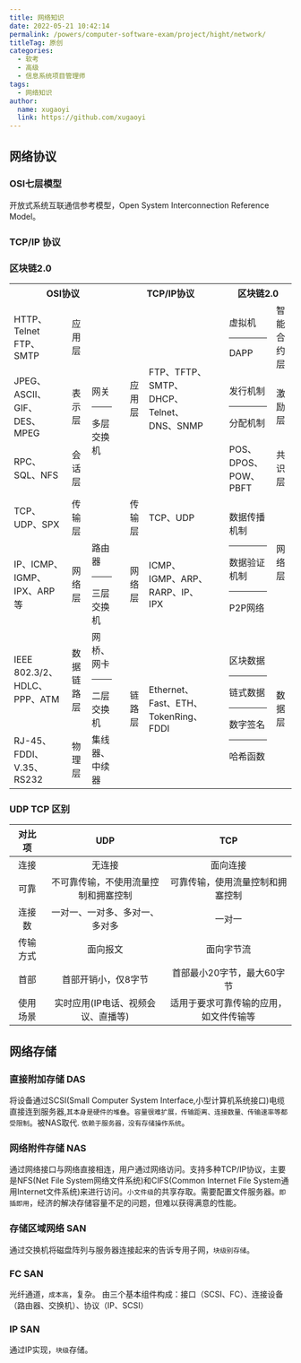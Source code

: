 ```yaml
---
title: 网络知识
date: 2022-05-21 10:42:14
permalink: /powers/computer-software-exam/project/hight/network/
titleTag: 原创
categories: 
  - 软考
  - 高级
  - 信息系统项目管理师
tags: 
  - 网络知识
author: 
  name: xugaoyi
  link: https://github.com/xugaoyi
---
```


## 网络协议
### OSI七层模型

开放式系统互联通信参考模型，Open System Interconnection Reference Model。

### TCP/IP 协议

### 区块链2.0

<table>
<tr>
<th colspan="3">
OSI协议
</th>
<th rowspan="8">
</th>
<th colspan="2">
TCP/IP协议
</th>

<th rowspan="8">
</th>
<th colspan="2">
区块链2.0
</th>
</tr>

<tr>
<td>
HTTP、Telnet</br>FTP、SMTP
</td>
<td>
应用层
</td>
<td rowspan="4">
网关</br><hr>多层交换机
</td>

<td rowspan="3">
应用层
</td>
<td rowspan="3">
FTP、TFTP、
SMTP、DHCP、
Telnet、DNS、SNMP
</td>

<td>
虚拟机</br><hr>DAPP
</td>
<td>
智能合约层
</td>
</tr>

<tr>
<td>
JPEG、ASCII、GIF、DES、MPEG
</td>
<td>
表示层
</td>
<td>
发行机制<hr>
分配机制
</td>
<td>
激励层
</td>
</tr>

<tr>
<td>
RPC、SQL、NFS
</td>
<td>
会话层
</td>

<td>
POS、DPOS、POW、PBFT
</td>
<td>
共识层
</td>
</tr>


<tr>
<td>
TCP、UDP、SPX
</td>
<td>
传输层
</td>
<td>
传输层
</td>
<td>
TCP、UDP
</td>
<td rowspan="2">
数据传播机制<hr>
数据验证机制<hr>
P2P网络
</td>
<td rowspan="2">
网络层
</td>
</tr>

<tr>
<td>
IP、ICMP、IGMP、IPX、ARP等
</td>
<td>
网络层
</td>
<td>
路由器<hr>三层交换机
</td>
<td>
网络层
</td>
<td>
ICMP、IGMP、ARP、RARP、IP、 IPX
</td>

</tr>

<tr>
<td>
IEEE 802.3/2、HDLC、PPP、ATM
</td>
<td>
数据链路层
</td>
<td>
网桥、网卡<hr>二层交换机
</td>
<td rowspan="2">
链路层
</td>
<td rowspan="2">
Ethernet、Fast、ETH、TokenRing、FDDI
</td>
<td rowspan="2">
区块数据<hr>
链式数据<hr>
数字签名<hr>
哈希函数
</td>
<td rowspan="2">
数据层
</td>
</tr>

<tr>
<td>
RJ-45、FDDI、V.35、RS232
</td>
<td>
物理层
</td>
<td>
集线器、中续器
</td>

</tr>
</table>

### UDP TCP 区别
|  对比项  |                 UDP                  |                  TCP                   |
| :------: | :----------------------------------: | :------------------------------------: |
|   连接   |                无连接                |                面向连接                |
|   可靠   | 不可靠传输，不使用流量控制和拥塞控制 |    可靠传输，使用流量控制和拥塞控制    |
|  连接数  |    一对一、一对多、多对一、多对多    |                 一对一                 |
| 传输方式 |               面向报文               |               面向字节流               |
|   首部   |         首部开销小，仅8字节          |       首部最小20字节，最大60字节       |
| 使用场景 |  实时应用(IP电话、视频会议、直播等)  | 适用于要求可靠传输的应用，如文件传输等 |

## 网络存储
### 直接附加存储 DAS
将设备通过SCSI(Small Computer System Interface,小型计算机系统接口)电缆直接连到服务器,`其本身是硬件的堆叠`。`容量很难扩展，传输距离、连接数量、传输速率等都受限制`。被NAS取代.
`依赖于服务器，没有存储操作系统`。
### 网络附件存储 NAS
通过网络接口与网络直接相连，用户通过网络访问。支持多种TCP/IP协议，主要是NFS(Net File System网络文件系统)和CIFS(Common Internet File System通用Internet文件系统)来进行访问。`小文件级`的共享存取。需要配置文件服务器。`即插即用`，经济的解决存储容量不足的问题，但难以获得满意的性能。
### 存储区域网络 SAN
通过交换机将磁盘阵列与服务器连接起来的告诉专用子网，`块级别存储`。
### FC SAN
光纤通道，`成本高`，复杂。
由三个基本组件构成：接口（SCSI、FC）、连接设备（路由器、交换机）、协议（IP、SCSI）
###  IP SAN
通过IP实现，`块级`存储。
